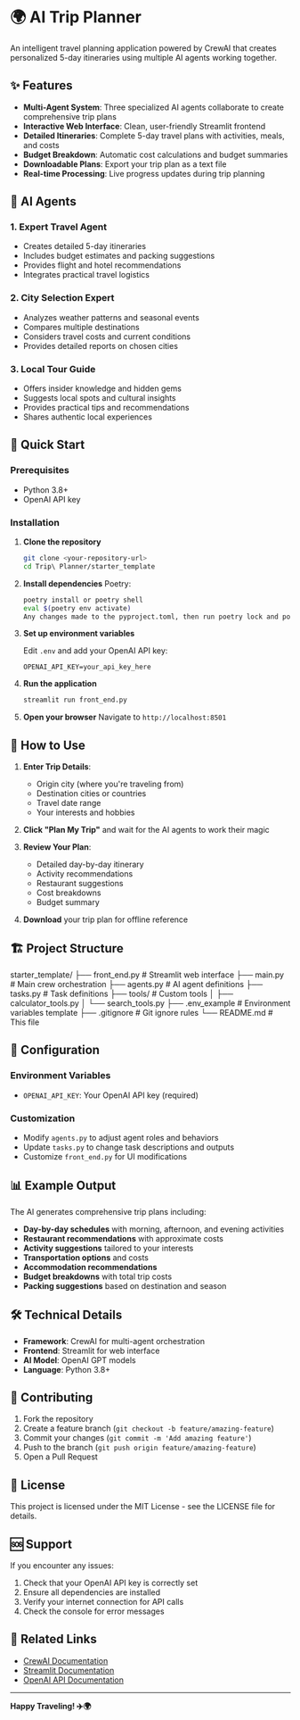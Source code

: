 # 🌍 AI Trip Planner

An intelligent travel planning application powered by CrewAI that creates personalized 5-day itineraries using multiple AI agents working together.

## ✨ Features

- **Multi-Agent System**: Three specialized AI agents collaborate to create comprehensive trip plans
- **Interactive Web Interface**: Clean, user-friendly Streamlit frontend
- **Detailed Itineraries**: Complete 5-day travel plans with activities, meals, and costs
- **Budget Breakdown**: Automatic cost calculations and budget summaries
- **Downloadable Plans**: Export your trip plan as a text file
- **Real-time Processing**: Live progress updates during trip planning

## 🤖 AI Agents

### 1. Expert Travel Agent
- Creates detailed 5-day itineraries
- Includes budget estimates and packing suggestions
- Provides flight and hotel recommendations
- Integrates practical travel logistics

### 2. City Selection Expert
- Analyzes weather patterns and seasonal events
- Compares multiple destinations
- Considers travel costs and current conditions
- Provides detailed reports on chosen cities

### 3. Local Tour Guide
- Offers insider knowledge and hidden gems
- Suggests local spots and cultural insights
- Provides practical tips and recommendations
- Shares authentic local experiences

## 🚀 Quick Start

### Prerequisites
- Python 3.8+
- OpenAI API key

### Installation

1. **Clone the repository**
   ```bash
   git clone <your-repository-url>
   cd Trip\ Planner/starter_template
   ```

2. **Install dependencies**
    Poetry:
   ```bash
   poetry install or poetry shell
   eval $(poetry env activate)
   Any changes made to the pyproject.toml, then run poetry lock and poetry install
   ```

3. **Set up environment variables**
   
   Edit `.env` and add your OpenAI API key:
   ```
   OPENAI_API_KEY=your_api_key_here
   ```

4. **Run the application**
   ```bash
   streamlit run front_end.py
   ```

5. **Open your browser**
   Navigate to `http://localhost:8501`

## 📝 How to Use

1. **Enter Trip Details**:
   - Origin city (where you're traveling from)
   - Destination cities or countries
   - Travel date range
   - Your interests and hobbies

2. **Click "Plan My Trip"** and wait for the AI agents to work their magic

3. **Review Your Plan**:
   - Detailed day-by-day itinerary
   - Activity recommendations
   - Restaurant suggestions
   - Cost breakdowns
   - Budget summary

4. **Download** your trip plan for offline reference

## 🏗️ Project Structure

starter_template/
├── front_end.py # Streamlit web interface
├── main.py # Main crew orchestration
├── agents.py # AI agent definitions
├── tasks.py # Task definitions
├── tools/ # Custom tools
│ ├── calculator_tools.py
│ └── search_tools.py
├── .env_example # Environment variables template
├── .gitignore # Git ignore rules
└── README.md # This file


## 🔧 Configuration

### Environment Variables
- `OPENAI_API_KEY`: Your OpenAI API key (required)

### Customization
- Modify `agents.py` to adjust agent roles and behaviors
- Update `tasks.py` to change task descriptions and outputs
- Customize `front_end.py` for UI modifications

## 📊 Example Output

The AI generates comprehensive trip plans including:

- **Day-by-day schedules** with morning, afternoon, and evening activities
- **Restaurant recommendations** with approximate costs
- **Activity suggestions** tailored to your interests
- **Transportation options** and costs
- **Accommodation recommendations**
- **Budget breakdowns** with total trip costs
- **Packing suggestions** based on destination and season

## 🛠️ Technical Details

- **Framework**: CrewAI for multi-agent orchestration
- **Frontend**: Streamlit for web interface
- **AI Model**: OpenAI GPT models
- **Language**: Python 3.8+

## 🤝 Contributing

1. Fork the repository
2. Create a feature branch (`git checkout -b feature/amazing-feature`)
3. Commit your changes (`git commit -m 'Add amazing feature'`)
4. Push to the branch (`git push origin feature/amazing-feature`)
5. Open a Pull Request

## 📄 License

This project is licensed under the MIT License - see the LICENSE file for details.

## 🆘 Support

If you encounter any issues:

1. Check that your OpenAI API key is correctly set
2. Ensure all dependencies are installed
3. Verify your internet connection for API calls
4. Check the console for error messages

## 🔗 Related Links

- [CrewAI Documentation](https://docs.crewai.com/)
- [Streamlit Documentation](https://docs.streamlit.io/)
- [OpenAI API Documentation](https://platform.openai.com/docs)

---

**Happy Traveling! ✈️🌍**

